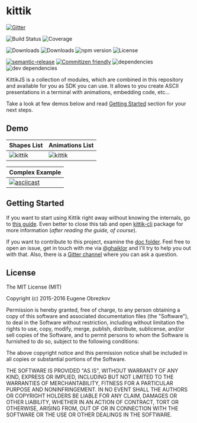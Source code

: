 # kittik

[![Gitter](https://badges.gitter.im/kittikjs/kittik.svg)](https://gitter.im/kittikjs/kittik?utm_source=badge&utm_medium=badge&utm_campaign=pr-badge)

![Build Status](https://img.shields.io/travis/kittikjs/kittik.svg)
![Coverage](https://img.shields.io/coveralls/kittikjs/kittik.svg)

![Downloads](https://img.shields.io/npm/dm/kittik.svg)
![Downloads](https://img.shields.io/npm/dt/kittik.svg)
![npm version](https://img.shields.io/npm/v/kittik.svg)
![License](https://img.shields.io/npm/l/kittik.svg)

[![semantic-release](https://img.shields.io/badge/%20%20%F0%9F%93%A6%F0%9F%9A%80-semantic--release-e10079.svg)](https://github.com/semantic-release/semantic-release)
[![Commitizen friendly](https://img.shields.io/badge/commitizen-friendly-brightgreen.svg)](http://commitizen.github.io/cz-cli/)
![dependencies](https://img.shields.io/david/kittikjs/kittik.svg)
![dev dependencies](https://img.shields.io/david/dev/kittikjs/kittik.svg)

KittikJS is a collection of modules, which are combined in this repository and available for you as SDK you can use.
It allows to you create ASCII presentations in a terminal with animations, embedding code, etc...

Take a look at few demos below and read [Getting Started](#getting-started) section for your next steps.

## Demo

| Shapes List | Animations List |
| ----------- | --------------- |
| ![kittik](https://cloud.githubusercontent.com/assets/3625244/16652398/21907702-4453-11e6-9303-753d4d12dc95.gif) | ![kittik](https://cloud.githubusercontent.com/assets/3625244/16652649/94f37ad6-4454-11e6-8722-41997d53cc6b.gif) |

| Complex Example |
| --------------- |
| [![asciicast](https://asciinema.org/a/45413.png)](https://asciinema.org/a/45413) |

## Getting Started

If you want to start using Kittik right away without knowing the internals, go to [this guide](./doc/guides/how-to-create-a-presentation.md).
Even better to close this tab and open [kittik-cli](https://github.com/kittikjs/cli) package for more information (_after reading the guide, of course_).

If you want to contribute to this project, examine the [doc folder](./doc).
Feel free to open an issue, get in touch with me via [@ghaiklor](https://twitter.com/ghaiklor) and I'll try to help you out with that.
Also, there is a [Gitter channel](https://gitter.im/kittikjs/kittik) where you can ask a question.

## License

The MIT License (MIT)

Copyright (c) 2015-2016 Eugene Obrezkov

Permission is hereby granted, free of charge, to any person obtaining a copy
of this software and associated documentation files (the "Software"), to deal
in the Software without restriction, including without limitation the rights
to use, copy, modify, merge, publish, distribute, sublicense, and/or sell
copies of the Software, and to permit persons to whom the Software is
furnished to do so, subject to the following conditions:

The above copyright notice and this permission notice shall be included in all
copies or substantial portions of the Software.

THE SOFTWARE IS PROVIDED "AS IS", WITHOUT WARRANTY OF ANY KIND, EXPRESS OR
IMPLIED, INCLUDING BUT NOT LIMITED TO THE WARRANTIES OF MERCHANTABILITY,
FITNESS FOR A PARTICULAR PURPOSE AND NONINFRINGEMENT. IN NO EVENT SHALL THE
AUTHORS OR COPYRIGHT HOLDERS BE LIABLE FOR ANY CLAIM, DAMAGES OR OTHER
LIABILITY, WHETHER IN AN ACTION OF CONTRACT, TORT OR OTHERWISE, ARISING FROM,
OUT OF OR IN CONNECTION WITH THE SOFTWARE OR THE USE OR OTHER DEALINGS IN THE
SOFTWARE.
